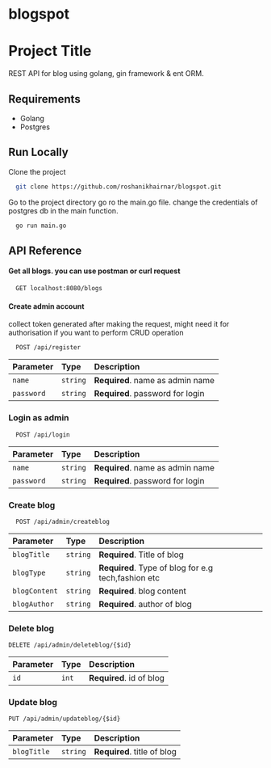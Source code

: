 # blogspot

# Project Title

REST API for blog using golang, gin framework & ent ORM.


## Requirements
- Golang 
- Postgres


## Run Locally

Clone the project

```bash
  git clone https://github.com/roshanikhairnar/blogspot.git
```

Go to the project directory
go ro the main.go file.
change the credentials of postgres db in the main function.

```bash
  go run main.go
```



## API Reference

#### Get all blogs. you can use postman or curl request

```
  GET localhost:8080/blogs
```


#### Create admin account
collect token generated after making the request, might need it for authorisation if you want to perform CRUD operation

```
  POST /api/register
```

| Parameter | Type     | Description                       |
| :-------- | :------- | :-------------------------------- |
| `name`      | `string` | **Required**. name as admin name |
| `password`      | `string` | **Required**. password for login |

### Login as admin
```
  POST /api/login
```

| Parameter | Type     | Description                       |
| :-------- | :------- | :-------------------------------- |
| `name`      | `string` | **Required**. name as admin name |
| `password`      | `string` | **Required**. password for login |

### Create blog
```
  POST /api/admin/createblog
```
| Parameter | Type     | Description                       |
| :-------- | :------- | :-------------------------------- |
| `blogTitle`      | `string` | **Required**. Title of blog |
| `blogType`      | `string` | **Required**. Type of blog for e.g tech,fashion etc|
| `blogContent`      | `string` | **Required**. blog content |
| `blogAuthor`      | `string` | **Required**. author of blog |

### Delete blog
```
DELETE /api/admin/deleteblog/{$id}
```
| Parameter | Type     | Description                       |
| :-------- | :------- | :-------------------------------- |
| `id`      | `int` | **Required**. id of blog |

### Update blog
```
PUT /api/admin/updateblog/{$id}
 ```
 | Parameter | Type     | Description                       |
| :-------- | :------- | :-------------------------------- |
| `blogTitle`      | `string` | **Required**. title of blog |


